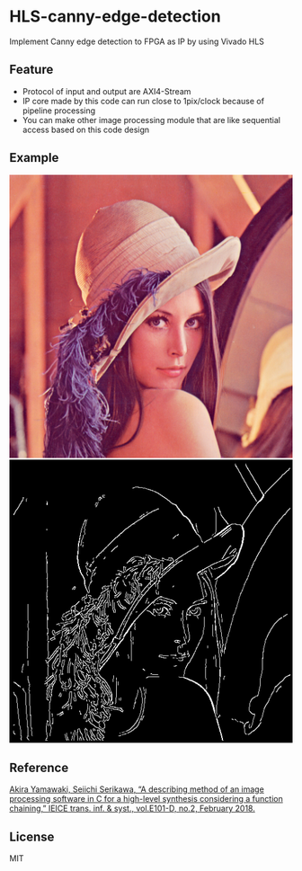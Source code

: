 # HLS-canny-edge-detection
Implement Canny edge detection to FPGA as IP by using Vivado HLS

## Feature
- Protocol of input and output are AXI4-Stream
- IP core made by this code can run close to 1pix/clock because of pipeline processing
- You can make other image processing module that are like sequential access based on this code design

## Example
<div style="text-align: center;">
    <img src="testbench/lenna.png" alt="C simulation result">
    <img src="assets/out.png" alt="C simulation result">
</div>

## Reference
[Akira Yamawaki, Seiichi Serikawa, “A describing method of
an image processing software in C for a high-level synthesis
considering a function chaining,” IEICE trans. inf. & syst.,
vol.E101-D, no.2, February 2018.](https://www.jstage.jst.go.jp/article/transinf/E101.D/2/E101.D_2017RCP0001/_article)

## License
MIT
